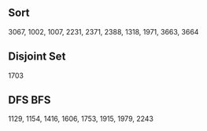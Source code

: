 ## Sort
3067, 1002, 1007, 2231, 2371, 2388, 1318, 1971, 3663, 3664

## Disjoint Set
1703

## DFS BFS
1129, 1154, 1416, 1606, 1753, 1915, 1979, 2243


